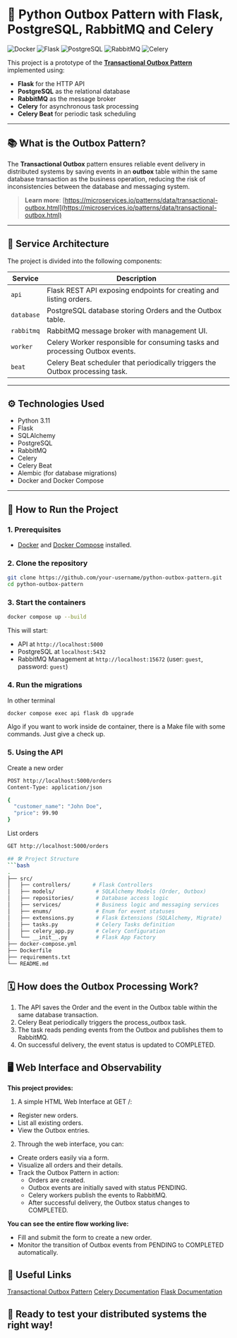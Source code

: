 # 📨 Python Outbox Pattern with Flask, PostgreSQL, RabbitMQ and Celery

![Docker](https://img.shields.io/badge/docker-ready-blue?logo=docker)
![Flask](https://img.shields.io/badge/flask-API-blue?logo=flask)
![PostgreSQL](https://img.shields.io/badge/postgresql-db-blue?logo=postgresql)
![RabbitMQ](https://img.shields.io/badge/rabbitmq-broker-orange?logo=rabbitmq)
![Celery](https://img.shields.io/badge/celery-tasks-green?logo=celery)

This project is a prototype of the **[Transactional Outbox Pattern](https://microservices.io/patterns/data/transactional-outbox.html)** implemented using:
- **Flask** for the HTTP API
- **PostgreSQL** as the relational database
- **RabbitMQ** as the message broker
- **Celery** for asynchronous task processing
- **Celery Beat** for periodic task scheduling

---

## 📚 What is the Outbox Pattern?

The **Transactional Outbox** pattern ensures reliable event delivery in distributed systems by saving events in an **outbox** table within the same database transaction as the business operation, reducing the risk of inconsistencies between the database and messaging system.

> **Learn more**: [https://microservices.io/patterns/data/transactional-outbox.html](https://microservices.io/patterns/data/transactional-outbox.html)

---

## 🧩 Service Architecture

The project is divided into the following components:

| Service    | Description                                                                  |
|------------|------------------------------------------------------------------------------|
| `api`      | Flask REST API exposing endpoints for creating and listing orders.           |
| `database` | PostgreSQL database storing Orders and the Outbox table.                     |
| `rabbitmq` | RabbitMQ message broker with management UI.                                  |
| `worker`   | Celery Worker responsible for consuming tasks and processing Outbox events.  |
| `beat`     | Celery Beat scheduler that periodically triggers the Outbox processing task. |

---

## ⚙️ Technologies Used

- Python 3.11
- Flask
- SQLAlchemy
- PostgreSQL
- RabbitMQ
- Celery
- Celery Beat
- Alembic (for database migrations)
- Docker and Docker Compose

---

## 🚀 How to Run the Project

### 1. Prerequisites
- [Docker](https://docs.docker.com/get-docker/) and [Docker Compose](https://docs.docker.com/compose/) installed.

### 2. Clone the repository
```bash
git clone https://github.com/your-username/python-outbox-pattern.git
cd python-outbox-pattern
```

### 3. Start the containers
```bash
docker compose up --build

```
This will start:
- API at `http://localhost:5000`
- PostgreSQL at `localhost:5432`
- RabbitMQ Management at `http://localhost:15672` (user: `guest`, password: `guest`)

### 4. Run the migrations
In other terminal
```bash
docker compose exec api flask db upgrade

```
Algo if you want to work inside de container, there is a Make file with some commands. Just give a check up.

### 5. Using the API
Create a new order
```bash
POST http://localhost:5000/orders
Content-Type: application/json

{
  "customer_name": "John Doe",
  "price": 99.90
}
```
List orders
```bash
GET http://localhost:5000/orders

## 🛠️ Project Structure
```bash
.
├── src/
│   ├── controllers/       # Flask Controllers
│   ├── models/             # SQLAlchemy Models (Order, Outbox)
│   ├── repositories/       # Database access logic
│   ├── services/           # Business logic and messaging services
│   ├── enums/              # Enum for event statuses
│   ├── extensions.py       # Flask Extensions (SQLAlchemy, Migrate)
│   ├── tasks.py            # Celery Tasks definition
│   ├── celery_app.py       # Celery Configuration
│   └── __init__.py         # Flask App Factory
├── docker-compose.yml
├── Dockerfile
├── requirements.txt
└── README.md
``` 
## 🗓️ How does the Outbox Processing Work?
1. The API saves the Order and the event in the Outbox table within the same database transaction.
2. Celery Beat periodically triggers the process_outbox task.
3. The task reads pending events from the Outbox and publishes them to RabbitMQ.
4. On successful delivery, the event status is updated to COMPLETED.

## 🖥️ Web Interface and Observability
**This project provides:**
1. A simple HTML Web Interface at GET /:
  - Register new orders.
  - List all existing orders.
  - View the Outbox entries.
2. Through the web interface, you can:
  - Create orders easily via a form.
  - Visualize all orders and their details.
  - Track the Outbox Pattern in action:
    - Orders are created.
    - Outbox events are initially saved with status PENDING.
    - Celery workers publish the events to RabbitMQ.
    - After successful delivery, the Outbox status changes to COMPLETED.

**You can see the entire flow working live:**
- Fill and submit the form to create a new order.
- Monitor the transition of Outbox events from PENDING to COMPLETED automatically.

## 📎 Useful Links
[Transactional Outbox Pattern](https://microservices.io/patterns/data/transactional-outbox.html)
[Celery Documentation](https://docs.celeryq.dev/en/stable/)
[Flask Documentation](https://flask.palletsprojects.com/en/stable/)

## 🚀 Ready to test your distributed systems the right way!